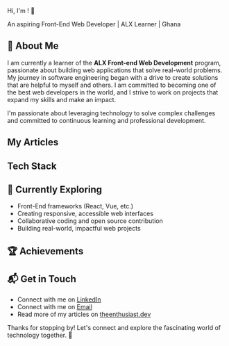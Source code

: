 Hi, I'm <Jedidiah Anarfi>! 👋

An aspiring Front-End Web Developer | ALX Learner | Ghana


## 🚀 About Me

I am currently a learner of the **ALX Front-end Web Development** program, passionate about building web applications that solve real-world problems. My journey in software engineering began with a drive to create solutions that are helpful to myself and others. I am committed to becoming one of the best web developers in the world, and I strive to work on projects that expand my skills and make an impact.

I'm passionate about leveraging technology to solve complex challenges and committed to continuous learning and professional development.

## My Articles



## Tech Stack


## 🌱 Currently Exploring

- Front-End frameworks (React, Vue, etc.)
- Creating responsive, accessible web interfaces
- Collaborative coding and open source contribution
- Building real-world, impactful web projects

 ## 🏆 Achievements




## 📬 Get in Touch

- Connect with me on [LinkedIn](https://www.linkedin.com/in/jedidiahanarfi)
- Connect with me on [Email](janarfi25@gmail.com)
- Read more of my articles on [theenthusiast.dev](https://theenthusiast.dev)

Thanks for stopping by! Let's connect and explore the fascinating world of technology together. 🚀



<!--

Here are some ideas to get you started:

- 🔭 I’m currently working on ...
- 🌱 I’m currently learning ...
- 👯 I’m looking to collaborate on ...
- 🤔 I’m looking for help with ...
- 💬 Ask me about ...
- 📫 How to reach me: ...
- 😄 Pronouns: ...
- ⚡ Fun fact: ...
-->
